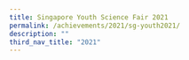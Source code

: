 ```yaml
---
title: Singapore Youth Science Fair 2021
permalink: /achievements/2021/sg-youth2021/
description: ""
third_nav_title: "2021"
---
```

